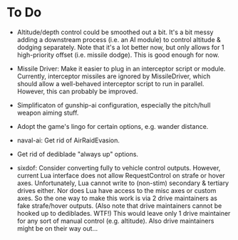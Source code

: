 # To Do #

 * Altitude/depth control could be smoothed out a bit. It's a bit messy adding a downstream process (i.e. an AI module) to control altitude & dodging separately. Note that it's a lot better now, but only allows for 1 high-priority offset (i.e. missile dodge). This is good enough for now.

 * Missile Driver: Make it easier to plug in an interceptor script or module. Currently, interceptor missiles are ignored by MissileDriver, which should allow a well-behaved interceptor script to run in parallel. However, this can probably be improved.

 * Simplificaton of gunship-ai configuration, especially the pitch/hull weapon aiming stuff.

 * Adopt the game's lingo for certain options, e.g. wander distance.

 * naval-ai: Get rid of AirRaidEvasion.

 * Get rid of dediblade "always up" options.

 * sixdof: Consider converting fully to vehicle control outputs. However, current Lua interface
   does not allow RequestControl on strafe or hover axes.
   Unfortunately, Lua cannot write to (non-stim) secondary & tertiary drives either.
   Nor does Lua have access to the misc axes or custom axes.
   So the one way to make this work is via 2 drive maintainers as fake strafe/hover outputs.
   (Also note that drive maintainers cannot be hooked up to dediblades. WTF!)
   This would leave only 1 drive maintainer for any sort of manual control (e.g. altitude).
   Also drive maintainers might be on their way out...
